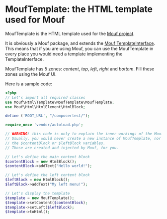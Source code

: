 MoufTemplate: the HTML template used for Mouf
=============================================

MoufTemplate is the HTML template used for the [Mouf project](http://mouf-php.com).

It is obviously a Mouf package, and extends the [Mouf TemplateInterface](https://github.com/thecodingmachine/html.template.templateinterface).
This means that if you are using Mouf, you can use the MoufTemplate in every place you would need a template implementing the TemplateInterface.

MoufTemplate has 5 zones: *content*, *top*, *left*, *right* and *bottom*.
Fill these zones using the Mouf UI.

Here is a sample code:

```php
<?php 
// Let's import all required classes
use Mouf\Html\Template\MoufTemplate\MoufTemplate;
use Mouf\Html\HtmlElement\HtmlBlock;

define ('ROOT_URL', "/composertest/");

require_once 'vendor/autoload.php';

// WARNING! this code is only to explain the inner workings of the MoufTemplate class
// Usually, you would never create a new instance of MoufTemplate, nor would you create 
// the $contentBlock or $leftBlock variables.
// Those are created and injected by Mouf, for you.

// Let's define the main content block
$contentBlock = new HtmlBlock();
$contentBlock->addText("Hello world!");

// Let's define the left content block
$leftBlock = new HtmlBlock();
$leftBlock->addText("My left menu!");

// Let's display the template
$template = new MoufTemplate();
$template->setContent($contentBlock);
$template->setLeft($leftBlock);
$template->toHtml();
```